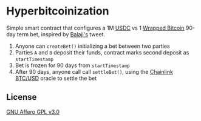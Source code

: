 # Hyperbitcoinization

Simple smart contract that configures a 1M [USDC](https://www.circle.com/en/usdc) vs 1 [Wrapped Bitcoin](https://wbtc.network/) 90-day term bet, inspired by [Balaji's](https://twitter.com/balajis/status/1636827051419389952) tweet.

1. Anyone can `createBet()` initializing a bet between two parties
2. Parties `A` and `B` deposit their funds, contract marks second deposit as `startTimestamp`
3. Bet is frozen for 90 days from `startTimestamp`
4. After 90 days, anyone call call `settleBet()`, using the [Chainlink BTC/USD](https://data.chain.link/ethereum/mainnet/crypto-usd/btc-usd) oracle to settle the bet

## License

[GNU Affero GPL v3.0](https://github.com/Anish-Agnihotri/Hyperbitcoinization/blob/master/LICENSE)

